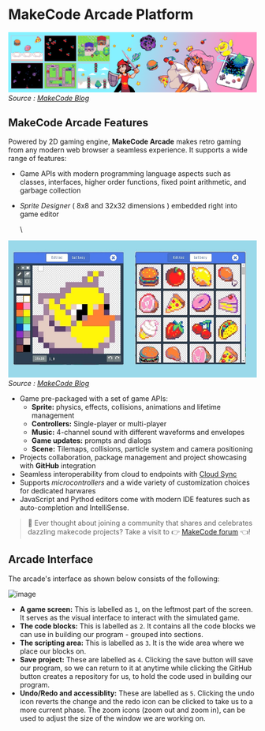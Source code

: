 # MakeCode Arcade Platform

![makecode-arcade-cover](../../assets/arcade-cover.png)\
_Source :_ [_MakeCode Blog_](https://makecode.com/blog/arcade/01-18-2019)

## MakeCode Arcade Features

Powered by 2D gaming engine, **MakeCode Arcade** makes retro gaming from any modern web browser a seamless experience. It supports a wide range of features:

* Game APIs with modern programming language aspects such as classes, interfaces, higher order functions, fixed point arithmetic, and garbage collection
*   _Sprite Designer_ ( 8x8 and 32x32 dimensions ) embedded right into game editor

    \


![Arcade Sprite Editor](../../assets/sprite-editor.jpg)\
_Source :_ [_MakeCode Blog_](https://makecode.com/blog/arcade/01-18-2019)

* Game pre-packaged with a set of game APIs:
  * **Sprite:** physics, effects, collisions, animations and lifetime management
  * **Controllers:** Single-player or multi-player
  * **Music:** 4-channel sound with different waveforms and envelopes
  * **Game updates:** prompts and dialogs
  * **Scene:** Tilemaps, collisions, particle system and camera positioning
* Projects collaboration, package management and project showcasing with **GitHub** integration
* Seamless interoperability from cloud to endpoints with [Cloud Sync](https://makecode.com/blog/arcade/intro-cloud-sync)
* Supports _microcontrollers_ and a wide variety of customization choices for dedicated harwares
* JavaScript and Pythod editors come with modern IDE features such as auto-completion and IntelliSense.

> 📝 Ever thought about joining a community that shares and celebrates dazzling makecode projects? Take a visit to 👉 [MakeCode forum](https://forum.makecode.com) 👈!

## Arcade Interface

The arcade's interface as shown below consists of the following:

![image](https://user-images.githubusercontent.com/49791498/139707328-ec5d55f8-c37d-4e87-b79e-9de483da4ca4.png)

* **A game screen:** This is labelled as `1`, on the leftmost part of the screen. It serves as the visual interface to interact with the simulated game.
* **The code blocks:** This is labelled as `2`. It contains all the code blocks we can use in building our program - grouped into sections.
* **The scripting area:** This is labelled as `3`. It is the wide area where we place our blocks on.
* **Save project:** These are labelled as `4`. Clicking the save button will save our program, so we can return to it at anytime while clicking the GitHub button creates a repository for us, to hold the code used in building our program.
* **Undo/Redo and accessiblity:** These are labelled as `5`. Clicking the undo icon reverts the change and the redo icon can be clicked to take us to a more current phase. The zoom icons (zoom out and zoom in), can be used to adjust the size of the window we are working on.
